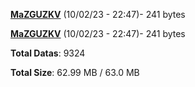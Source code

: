 [**MaZGUZKV**](/data/MaZGUZKV.txt) (10/02/23 - 22:47)- 241 bytes

[**MaZGUZKV**](/data/MaZGUZKV.txt) (10/02/23 - 22:47)- 241 bytes

**Total Datas**: 9324

**Total Size**: 62.99 MB / 63.0 MB
